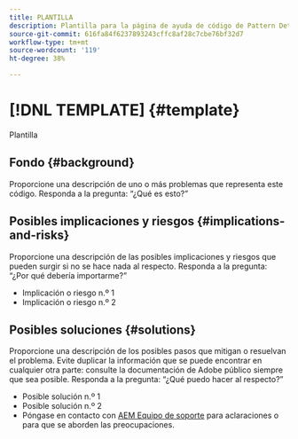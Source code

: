 ```yaml
---
title: PLANTILLA
description: Plantilla para la página de ayuda de código de Pattern Detector.
source-git-commit: 616fa84f6237893243cffc8af28c7cbe76bf32d7
workflow-type: tm+mt
source-wordcount: '119'
ht-degree: 38%

---
```



# [!DNL TEMPLATE] {#template}

Plantilla

## Fondo {#background}

Proporcione una descripción de uno o más problemas que representa este código.
Responda a la pregunta: “¿Qué es esto?”

## Posibles implicaciones y riesgos {#implications-and-risks}

Proporcione una descripción de las posibles implicaciones y riesgos que pueden surgir si no se hace nada al respecto.
Responda a la pregunta: “¿Por qué debería importarme?”

* Implicación o riesgo n.º 1
* Implicación o riesgo n.º 2

## Posibles soluciones {#solutions}

Proporcione una descripción de los posibles pasos que mitigan o resuelvan el problema. Evite duplicar la información que se puede encontrar en cualquier otra parte: consulte la documentación de Adobe público siempre que sea posible.
Responda a la pregunta: “¿Qué puedo hacer al respecto?”

* Posible solución n.º 1
* Posible solución n.º 2
* Póngase en contacto con [AEM Equipo de soporte](https://helpx.adobe.com/es/enterprise/using/support-for-experience-cloud.html) para aclaraciones o para que se aborden las preocupaciones.
